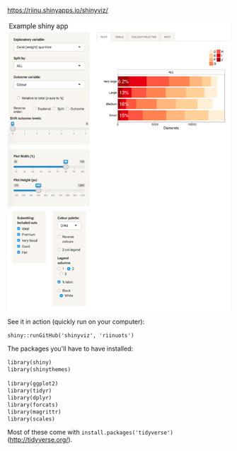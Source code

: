 
<https://riinu.shinyapps.io/shinyviz/>

![](example_shiny_app.png)

See it in action (quickly run on your computer):

    shiny::runGitHub('shinyviz', 'riinuots')

The packages you'll have to have installed:

    library(shiny)
    library(shinythemes)

    library(ggplot2)
    library(tidyr)
    library(dplyr)
    library(forcats)
    library(magrittr)
    library(scales)

Most of these come with `install.packages('tidyverse')` (<http://tidyverse.org/>).
